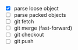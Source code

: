  - [x] parse loose object
 - [ ] parse packed objects
 - [ ] git fetch
 - [ ] git merge (fast-forward)
 - [ ] git checkout
 - [ ] git push
